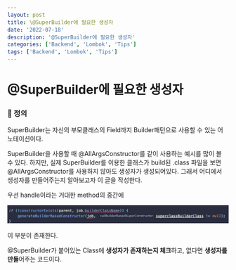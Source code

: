 ```yaml
---
layout: post
title: \@SuperBuilder에 필요한 생성자
date: '2022-07-18'
description: '@SuperBuilder에 필요한 생성자'
categories: ['Backend', 'Lombok', 'Tips']
tags: ['Backend', 'Lombok', 'Tips']
---
```

# @SuperBuilder에 필요한 생성자



### 📌 정의

SuperBuilder는 자신의 부모클래스의 Field까지 Builder패턴으로 사용할 수 있는 어노테이션이다.

SuperBuilder을 사용할 때 @AllArgsConstructor를 같이 사용하는 예시를 많이 볼 수 있다. 하지만, 실제 SuperBuilder를 이용한 클래스가 build된 .class 파일을 보면 @AllArgsConstructor를 사용하지 않아도 생성자가 생성되어있다. 그래서 어디에서 생성자를 만들어주는지 알아보고자 이 글을 작성한다.

우선 handle이라는 거대한 method의 중간에

![SuperBuilder](https://github.com/leeseojune53/yatudy/blob/main/images/SuperBuilder.png)

이 부분이 존재한다.

@SuperBuilder가 붙어있는 Class에 **생성자가 존재하는지 체크**하고, 없다면 **생성자를 만들**어주는 코드이다.
